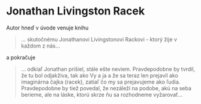 Jonathan Livingston Racek
=========================

Autor hneď v úvode venuje knihu


> … skutočnému Jonathanovi Livingstonovi Rackovi - ktorý žije v každom z nás…
> 
> 

a pokračuje


> … odkiaľ Jonathan prišiel, stále ešte neviem. Pravdepodobne by tvrdil, že tu bol
> odjakživa, tak ako Vy a ja a že sa teraz len prejavil ako imaginárna čajka
> (racek), zatiaľ čo my sa prejavujeme ako ľudia. Pravdepodobne by tiež povedal,
> že nezáleží na podobe, akú na seba berieme, ale na láske, ktorú skrze ňu sa
> rozhodneme vyžarovať…
> 
> 

